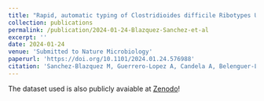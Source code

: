 ```yaml
---
title: "Rapid, automatic typing of Clostridioides difficile Ribotypes Using MALDI-TOF MS"
collection: publications
permalink: /publication/2024-01-24-Blazquez-Sanchez-et-al
excerpt: ''
date: 2024-01-24
venue: 'Submitted to Nature Microbiology'
paperurl: 'https://doi.org/10.1101/2024.01.24.576988'
citation: 'Sanchez-Blazquez M, Guerrero-Lopez A, Candela A, Belenguer-Llorens A, Moreno JM, Sevilla Salcedo C, Sanchez-Cueto M, Arroyo MJ, Calama N, Martin A, Gomez-Verdejo V. Rapid, automatic typing of Clostridioides difficile Ribotypes Using MALDI-TOF MS. bioRxiv. 2024:2024-01. Submitted to Nature Microbiology.'
---
```


The dataset used is also publicly avaiable at [Zenodo](https://zenodo.org/records/10370872)!